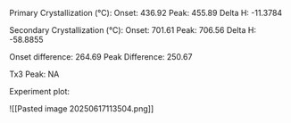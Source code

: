 Primary Crystallization (°C):
	Onset: 436.92
	Peak: 455.89
	Delta H: -11.3784
	
Secondary Crystallization  (°C):
	Onset: 701.61
	Peak: 706.56
	Delta H: -58.8855
	
Onset difference: 264.69
Peak Difference: 250.67

Tx3 Peak: NA
<!-- PUBLISH STOP -->
Experiment plot:

![[Pasted image 20250617113504.png]]
